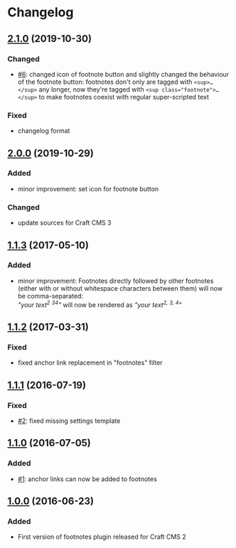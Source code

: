 # Changelog

<!--## [Unreleased](https://github.com/Vierbeuter/craft-footnotes/compare/master...develop)-->

## [2.1.0](https://github.com/Vierbeuter/craft-footnotes/releases/tag/2.1.0) (2019-10-30)

### Changed
 - [#6](https://github.com/Vierbeuter/craft-footnotes/issues/6): changed icon of footnote button and slightly changed the behaviour of the footnote button: footnotes don't only are tagged with `<sup>…</sup>` any longer, now they're tagged with `<sup class="footnote">…</sup>` to make footnotes coexist with regular super-scripted text

### Fixed
 - changelog format

## [2.0.0](https://github.com/Vierbeuter/craft-footnotes/releases/tag/2.0.0) (2019-10-29)

### Added
 - minor improvement: set icon for footnote button

### Changed
 - update sources for Craft CMS 3

## [1.1.3](https://github.com/Vierbeuter/craft-footnotes/releases/tag/1.1.3) (2017-05-10)

### Added
 - minor improvement: Footnotes directly followed by other footnotes (either with or without whitespace characters between them) will now be comma-separated:  
*"your text<sup>2</sup> <sup>3</sup><sup>4</sup>"* will now be rendered as *"your text<sup>2, 3, 4</sup>"*

## [1.1.2](https://github.com/Vierbeuter/craft-footnotes/releases/tag/1.1.2) (2017-03-31)

### Fixed
 - fixed anchor link replacement in "footnotes" filter

## [1.1.1](https://github.com/Vierbeuter/craft-footnotes/releases/tag/1.1.1) (2016-07-19)

### Fixed
- [#2](https://github.com/Vierbeuter/craft-footnotes/issues/2): fixed missing settings template

## [1.1.0](https://github.com/Vierbeuter/craft-footnotes/releases/tag/1.1.0) (2016-07-05)

### Added
 - [#1](https://github.com/Vierbeuter/craft-footnotes/issues/1): anchor links can now be added to footnotes

## [1.0.0](https://github.com/Vierbeuter/craft-footnotes/releases/tag/1.0.0) (2016-06-23)

### Added
- First version of footnotes plugin released for Craft CMS 2

